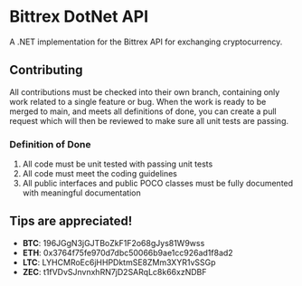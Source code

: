 # Bittrex DotNet API
A .NET implementation for the Bittrex API for exchanging cryptocurrency.

## Contributing
All contributions must be checked into their own branch, containing only work related to a single feature or bug. When the work is ready to be merged to main, and meets all definitions of done, you can create a pull request which will then be reviewed to make sure all unit tests are passing.

### Definition of Done
1. All code must be unit tested with passing unit tests
2. All code must meet the coding guidelines
3. All public interfaces and public POCO classes must be fully documented with meaningful documentation

## Tips are appreciated!

- **BTC**: 196JGgN3jGJTBoZkF1F2o68gJys81W9wss
- **ETH**: 0x3764f75fe970d7dbc50066b9ae1cc926ad1f8ad2
- **LTC**: LYHCMRoEc6jHHPDktmSE8ZMm3XYR1vSSGp
- **ZEC**: t1fVDvSJnvnxhRN7jD2SARqLc8k66xzNDBF
